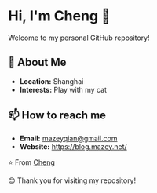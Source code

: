 # Hi, I'm Cheng 👋

Welcome to my personal GitHub repository!  

## 🚀 About Me

- **Location:** Shanghai
- **Interests:** Play with my cat

## 📫 How to reach me

- **Email:** <mazeyqian@gmail.com>
- **Website:** <https://blog.mazey.net/>

⭐️ From [Cheng](https://github.com/chengchuu)

😊 Thank you for visiting my repository!
